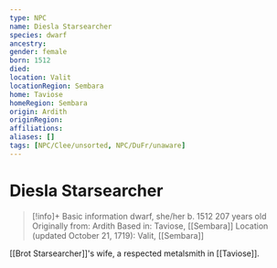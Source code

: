 ```yaml
---
type: NPC
name: Diesla Starsearcher
species: dwarf
ancestry: 
gender: female
born: 1512
died: 
location: Valit
locationRegion: Sembara
home: Taviose
homeRegion: Sembara
origin: Ardith
originRegion:
affiliations: 
aliases: []
tags: [NPC/Clee/unsorted, NPC/DuFr/unaware]
---
```

# Diesla Starsearcher
>[!info]+ Basic information
>dwarf, she/her
>b. 1512
>207 years old
>Originally from: Ardith
>Based in: Taviose, [[Sembara]]
>Location (updated October 21, 1719): Valit, [[Sembara]]

[[Brot Starsearcher]]'s wife, a respected metalsmith in [[Taviose]].